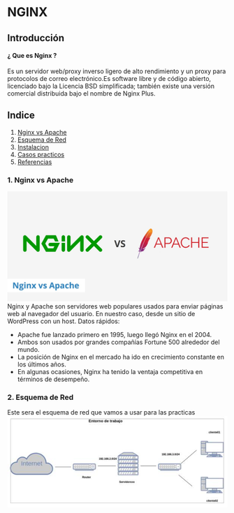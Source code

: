 # NGINX
## Introducción
#### ¿ Que es Nginx ?
Es un servidor web/proxy inverso ligero de alto rendimiento y un proxy para protocolos de correo electrónico.Es software libre y de código abierto, licenciado bajo la Licencia BSD simplificada; también existe una versión comercial distribuida bajo el nombre de Nginx Plus.
## Indice
1. [Nginx vs Apache](#comparativa)
2. [Esquema de Red](#esquema)
3. [Instalacion](#instalacion)
4. [Casos practicos](#practicas)
5. [Referencias](#referencias)
<a name="comparativa"></a>
### 1. Nginx vs Apache
![imagen](imagenes/comparativa.jpg)
Nginx y Apache son servidores web populares usados para enviar páginas web al navegador del usuario. En nuestro caso, desde un sitio de WordPress con un host. Datos rápidos:

- Apache fue lanzado primero en 1995, luego llegó Nginx en el 2004.
- Ambos son usados por grandes compañías Fortune 500 alrededor del mundo.
- La posición de Nginx en el mercado ha ido en crecimiento constante en los últimos años.
- En algunas ocasiones, Nginx ha tenido la ventaja competitiva en términos de desempeño.
<a name="esquema"></a>
### 2. Esquema de Red
Este sera el esquema de red que vamos a usar para las practicas  
![imagen](imagenes/esquema.jpg)
